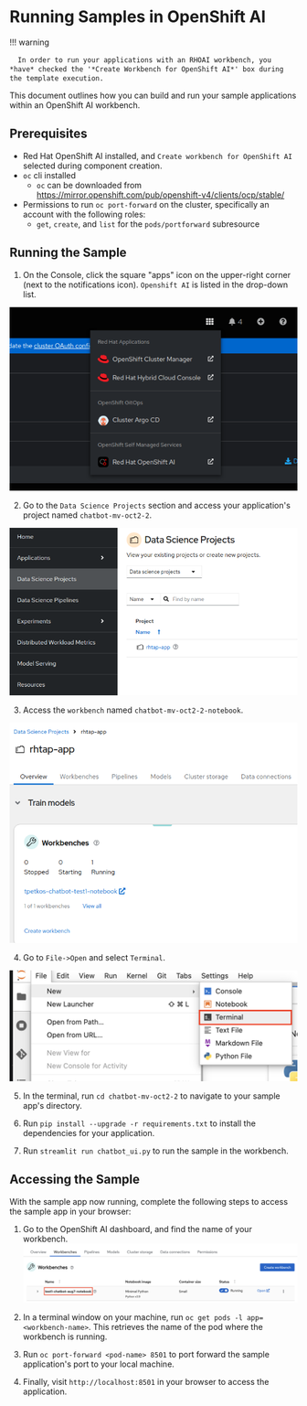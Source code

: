# **Running Samples in OpenShift AI**

!!! warning

      In order to run your applications with an RHOAI workbench, you *have* checked the '*Create Workbench for OpenShift AI*' box during the template execution.

This document outlines how you can build and run your sample applications within an OpenShift AI workbench.

## **Prerequisites**

- Red Hat OpenShift AI installed, and `Create workbench for OpenShift AI` selected during component creation.
- `oc` cli installed
   - `oc` can be downloaded from https://mirror.openshift.com/pub/openshift-v4/clients/ocp/stable/
- Permissions to run `oc port-forward` on the cluster, specifically an account with the following roles:
   - `get`, `create`, and `list` for the `pods/portforward` subresource

## **Running the Sample**

1) On the Console, click the square "apps" icon on the upper-right corner (next to the notifications icon). `Openshift AI` is listed in the drop-down list.

![image](./images/access-openshift-ai.png)

2) Go to the `Data Science Projects` section and access your application's project named `chatbot-mv-oct2-2`.

![image](./images/data-science-projects.png)

3) Access the `workbench` named `chatbot-mv-oct2-2-notebook`.

![image](./images/access-workbench.png)

4) Go to `File->Open` and select `Terminal`.

![image](./images/open-terminal.png)

5) In the terminal, run `cd chatbot-mv-oct2-2` to navigate to your sample app's directory.

6) Run `pip install --upgrade -r requirements.txt` to install the dependencies for your application.

7) Run `streamlit run chatbot_ui.py` to run the sample in the workbench.

## **Accessing the Sample**

With the sample app now running, complete the following steps to access the sample app in your browser:

1) Go to the OpenShift AI dashboard, and find the name of your workbench.
![image](./images/workbench-name.png)

2) In a terminal window on your machine, run `oc get pods -l app=<workbench-name>`. This retrieves the name of the pod where the workbench is running.

3) Run `oc port-forward <pod-name> 8501` to port forward the sample application's port to your local machine.

4) Finally, visit `http://localhost:8501` in your browser to access the application.